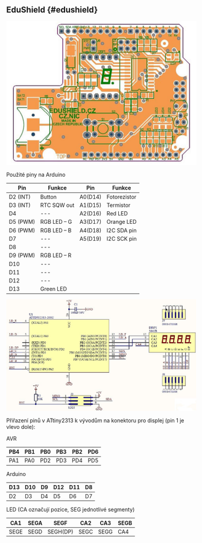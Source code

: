 ## EduShield {#edushield}

![497-1.jpeg](../images/00213.jpeg)

Použité piny na Arduino

| Pin | Funkce | Pin | Funkce |
| --- | --- | --- | --- |
| D2 (INT) | Button | A0(D14) | Fotorezistor |
| D3 (INT) | RTC SQW out | A1(D15) | Termistor |
| D4 | --- | A2(D16) | Red LED |
| D5 (PWM) | RGB LED – G | A3(D17) | Orange LED |
| D6 (PWM) | RGB LED – B | A4(D18) | I2C SDA pin |
| D7 | --- | A5(D19) | I2C SCK pin |
| D8 | --- |  |  |
| D9 (PWM) | RGB LED – R |  |  |
| D10 | --- |  |  |
| D11 | --- |  |  |
| D12 | --- |  |  |
| D13 | Green LED |  |  |

![498-1.png](../images/000352.png)

Přiřazení pinů v ATtiny2313 k vývodům na konektoru pro displej (pin 1 je vlevo dole):

AVR

| PB4 | PB1 | PB0 | PB3 | PB2 | PD6 |
| --- | --- | --- | --- | --- | --- |
| PA1 | PA0 | PD2 | PD3 | PD4 | PD5 |

Arduino

| D13 | D10 | D9 | D12 | D11 | D8 |
| --- | --- | --- | --- | --- | --- |
| D2 | D3 | D4 | D5 | D6 | D7 |

LED (CA označují pozice, SEG jednotlivé segmenty)

| CA1 | SEGA | SEGF | CA2 | CA3 | SEGB |
| --- | --- | --- | --- | --- | --- |
| SEGE | SEGD | SEGH(DP) | SEGC | SEGG | CA4 |
